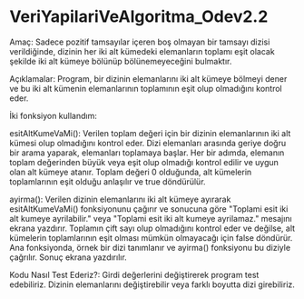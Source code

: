 # VeriYapilariVeAlgoritma_Odev2.2

Amaç: Sadece pozitif tamsayılar içeren boş olmayan bir tamsayı dizisi verildiğinde, dizinin her iki alt kümedeki elemanların toplamı eşit olacak şekilde
iki alt kümeye bölünüp bölünemeyeceğini bulmaktır.


Açıklamalar: Program, bir dizinin elemanlarını iki alt kümeye bölmeyi dener ve bu iki alt kümenin elemanlarının toplamının eşit olup olmadığını kontrol eder.

İki fonksiyon kullandım:

esitAltKumeVaMi(): Verilen toplam değeri için bir dizinin elemanlarının iki alt kümesi olup olmadığını kontrol eder.
Dizi elemanları arasında geriye doğru bir arama yaparak, elemanları toplamaya başlar.
Her bir adımda, elemanın toplam değerinden büyük veya eşit olup olmadığı kontrol edilir ve uygun olan alt kümeye atanır.
Toplam değeri 0 olduğunda, alt kümelerin toplamlarının eşit olduğu anlaşılır ve true döndürülür.

ayirma(): Verilen dizinin elemanlarını iki alt kümeye ayırarak esitAltKumeVaMi() fonksiyonunu çağırır ve sonucuna göre "Toplami esit iki alt kumeye ayrilabilir." veya
"Toplami esit iki alt kumeye ayrilamaz." mesajını ekrana yazdırır.
Toplamın çift sayı olup olmadığını kontrol eder ve değilse, alt kümelerin toplamlarının eşit olması mümkün olmayacağı için false döndürür.
Ana fonksiyonda, örnek bir dizi tanımlanır ve ayirma() fonksiyonu bu diziyle çağrılır. Sonuç ekrana yazdırılır.


Kodu Nasıl Test Ederiz?: Girdi değerlerini değiştirerek program test edebiliriz. Dizinin elemanlarını değiştirebilir veya farklı boyutta dizi girebiliriz.
